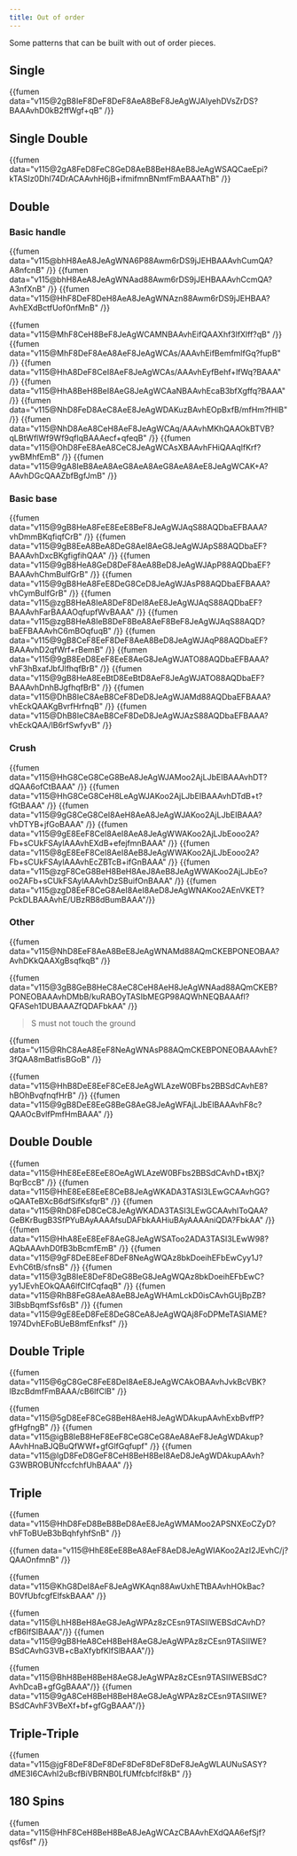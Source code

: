 ```yaml
---
title: Out of order
---
```

Some patterns that can be built with out of order pieces.

Single
-------

{{fumen data="v115@2gB8IeF8DeF8DeF8AeA8BeF8JeAgWJAIyehDVsZrDS?BAAAvhD0kB2ffWgf+qB" /}}

Single Double
-------------

{{fumen data="v115@2gA8FeD8FeC8GeD8AeB8BeH8AeB8JeAgWSAQCaeEpi?kTASIz0Dhl74DrACAAvhH6jB+ifmifmnBNmfFmBAAAThB" /}}

Double
-------

### Basic handle

{{fumen data="v115@bhH8AeA8JeAgWNA6P88Awm6rDS9jJEHBAAAvhCumQA?A8nfcnB" /}}
{{fumen data="v115@bhH8AeA8JeAgWNAad88Awm6rDS9jJEHBAAAvhCcmQA?A3nfXnB" /}}
{{fumen data="v115@HhF8DeF8DeH8AeA8JeAgWNAzn88Awm6rDS9jJEHBAA?AvhEXdBctfUof0nfMnB" /}}

{{fumen data="v115@MhF8CeH8BeF8JeAgWCAMNBAAvhEifQAAXhf3lfXlff?qB" /}}
{{fumen data="v115@MhF8DeF8AeA8AeF8JeAgWCAs/AAAvhEifBemfmlfGq?fupB" /}}
{{fumen data="v115@HhA8DeF8CeI8AeF8JeAgWCAs/AAAvhEyfBehf+lfWq?BAAA" /}}
{{fumen data="v115@HhA8BeH8BeI8AeG8JeAgWCAaNBAAvhEcaB3bfXgffq?BAAA" /}}
{{fumen data="v115@NhD8FeD8AeC8AeE8JeAgWDAKuzBAvhEOpBxfB/mfHm?fHlB" /}}
{{fumen data="v115@NhD8AeA8CeH8AeF8JeAgWCAq/AAAvhMKhQAAOkBTVB?qLBtWflWf9Wf9qflqBAAAecf+qfeqB" /}}
{{fumen data="v115@OhD8FeE8AeA8CeC8JeAgWCAsXBAAvhFHiQAAqlfKrf?ywBMhfEmB" /}}
{{fumen data="v115@9gA8IeB8AeA8AeG8AeA8AeG8AeA8AeE8JeAgWCAK+A?AAvhDGcQAAZbfBgfJmB" /}}

### Basic base

{{fumen data="v115@9gB8HeA8FeE8EeE8BeF8JeAgWJAqS88AQDbaEFBAAA?vhDmmBKqfiqfCrB" /}}
{{fumen data="v115@9gB8EeA8BeA8DeG8AeI8AeG8JeAgWJApS88AQDbaEF?BAAAvhDxcBKgfigfihQAA" /}}
{{fumen data="v115@9gB8HeA8GeD8DeF8AeA8BeD8JeAgWJApP88AQDbaEF?BAAAvhChmBulfGrB" /}}
{{fumen data="v115@9gB8HeA8FeE8DeG8CeD8JeAgWJAsP88AQDbaEFBAAA?vhCymBulfGrB" /}}
{{fumen data="v115@zgB8HeA8IeA8DeF8DeI8AeE8JeAgWJAqS88AQDbaEF?BAAAvhFarBAAAOqfupfWvBAAA" /}}
{{fumen data="v115@zgB8HeA8IeB8DeF8BeA8AeF8BeF8JeAgWJAqS88AQD?baEFBAAAvhC6mBOqfuqB" /}}
{{fumen data="v115@9gB8CeF8EeF8DeF8AeA8BeD8JeAgWJAqP88AQDbaEF?BAAAvhD2qfWrf+rBemB" /}}
{{fumen data="v115@9gB8EeD8EeF8EeE8AeG8JeAgWJATO88AQDbaEFBAAA?vhF3hBxafJbfJlfhqfBrB" /}}
{{fumen data="v115@9gB8HeA8EeBtD8EeBtD8AeF8JeAgWJATO88AQDbaEF?BAAAvhDnhBJgfhqfBrB" /}}
{{fumen data="v115@DhB8IeC8AeB8CeF8DeD8JeAgWJAMd88AQDbaEFBAAA?vhEckQAAKgBvrfHrfnqB" /}}
{{fumen data="v115@DhB8IeC8AeB8CeF8DeD8JeAgWJAzS88AQDbaEFBAAA?vhEckQAA/lB6rfSwfyvB" /}}

### Crush

{{fumen data="v115@HhG8CeG8CeG8BeA8JeAgWJAMoo2AjLJbEIBAAAvhDT?dQAA6ofCtBAAA" /}}
{{fumen data="v115@HhG8CeG8CeH8LeAgWJAKoo2AjLJbEIBAAAvhDTdB+t?fGtBAAA" /}}
{{fumen data="v115@9gG8CeG8CeI8AeH8AeA8JeAgWJAKoo2AjLJbEIBAAA?vhDTYB+jfGoBAAA" /}}
{{fumen data="v115@9gE8EeF8CeI8AeI8AeA8JeAgWWAKoo2AjLJbEooo2A?Fb+sCUkFSAylAAAvhEXdB+efejfmnBAAA" /}}
{{fumen data="v115@8gE8EeF8CeI8AeI8AeB8JeAgWWAKoo2AjLJbEooo2A?Fb+sCUkFSAylAAAvhEcZBTcB+ifGnBAAA" /}}
{{fumen data="v115@zgF8CeG8BeH8BeH8AeJ8AeB8JeAgWWAKoo2AjLJbEo?oo2AFb+sCUkFSAylAAAvhDzSBuifOnBAAA" /}}
{{fumen data="v115@zgD8EeF8CeG8AeI8AeI8AeD8JeAgWNAKoo2AEnVKET?PckDLBAAAvhE/UBzRB8dBumBAAA"/}}

### Other

{{fumen data="v115@NhD8EeF8AeA8BeE8JeAgWNAMd88AQmCKEBPONEOBAA?AvhDKkQAAXgBsqfkqB" /}}

{{fumen data="v115@3gB8GeB8HeC8AeC8CeH8AeH8JeAgWNAad88AQmCKEB?PONEOBAAAvhDMbB/kuRABOyTASIbMEGP98AQWhNEQBAAAfl?QFASeh1DUBAAAZfQDAFbkAA" /}}

> S must not touch the ground

{{fumen data="v115@RhC8AeA8EeF8NeAgWNAsP88AQmCKEBPONEOBAAAvhE?3fQAA8mBatfisBGoB" /}}

{{fumen data="v115@HhB8DeE8EeF8CeE8JeAgWLAzeW0BFbs2BBSdCAvhE8?hBOhBvqfnqfHrB" /}}
{{fumen data="v115@9gB8DeE8EeG8BeG8AeG8JeAgWFAjLJbEIBAAAvhF8c?QAAOcBvlfPmfHmBAAA" /}}

Double Double
-------------

{{fumen data="v115@HhE8EeE8EeE8OeAgWLAzeW0BFbs2BBSdCAvhD+tBXj?BqrBccB" /}}
{{fumen data="v115@HhE8EeE8EeE8CeB8JeAgWKADA3TASI3LEwGCAAvhGG?oQAATeBXcB6dfSifKsfqrB" /}}
{{fumen data="v115@RhD8FeD8CeC8JeAgWKADA3TASI3LEwGCAAvhIToQAA?GeBKrBugB3SfPYuBAyAAAAfsuDAFbkAAHiuBAyAAAAniQDA?FbkAA" /}}
{{fumen data="v115@HhA8EeE8EeF8AeG8JeAgWSAToo2ADA3TASI3LEwW98?AQbAAAvhD0fB3bBcmfEmB" /}}
{{fumen data="v115@9gF8DeE8EeF8DeF8NeAgWQAz8bkDoeihEFbEwCyy1J?EvhC6tB/sfnsB" /}}
{{fumen data="v115@3gB8IeE8DeF8DeG8BeG8JeAgWQAz8bkDoeihEFbEwC?yy1JEvhEOkQAA6lfClfCqfaqB" /}}
{{fumen data="v115@RhB8FeG8AeA8AeB8JeAgWHAmLckD0isCAvhGUjBpZB?3lBsbBqmfSsf6sB" /}}
{{fumen data="v115@9gE8EeD8FeE8DeG8CeA8JeAgWQAj8FoDPMeTASIAME?1974DvhEFoBUeB8mfEnfksf" /}}

Double Triple
-------------

{{fumen data="v115@6gC8GeC8FeE8DeI8AeE8JeAgWCAkOBAAvhJvkBcVBK?lBzcBdmfFmBAAA/cB6lfClB" /}}

{{fumen data="v115@5gD8EeF8CeG8BeH8AeH8JeAgWDAkupAAvhExbBvffP?gfHgfngB" /}}
{{fumen data="v115@igB8IeB8HeF8EeF8CeG8CeG8AeA8AeF8JeAgWDAkup?AAvhHnaBJQBuQfWWf+gfGlfGqfupf" /}}
{{fumen data="v115@lgD8FeD8GeF8CeH8BeH8BeI8AeD8JeAgWDAkupAAvh?G3WBROBUNfccfchfUhBAAA" /}}

Triple
------

{{fumen data="v115@HhD8FeD8BeB8BeD8AeE8JeAgWMAMoo2APSNXEoCZyD?vhFToBUeB3bBqhfyhfSnB" /}}

{{fumen data="v115@HhE8EeE8BeA8AeF8AeD8JeAgWIAKoo2AzI2JEvhC/j?QAAOnfmnB" /}}

{{fumen data="v115@KhG8DeI8AeF8JeAgWKAqn88AwUxhETtBAAvhHOkBac?B0VfUbfcgfElfskBAAA" /}}

{{fumen data="v115@LhH8BeH8AeG8JeAgWPAz8zCEsn9TASIIWEBSdCAvhD?cfB6lfSlBAAA"/}}
{{fumen data="v115@9gB8HeA8CeH8BeH8AeG8JeAgWPAz8zCEsn9TASIIWE?BSdCAvhG3VB+cBaXfybfKlfSlBAAA"/}}

{{fumen data="v115@BhH8BeH8BeH8AeG8JeAgWPAz8zCEsn9TASIIWEBSdC?AvhDcaB+gfGgBAAA"/}}
{{fumen data="v115@9gA8CeH8BeH8BeH8AeG8JeAgWPAz8zCEsn9TASIIWE?BSdCAvhF3VBeXf+bf+gfGgBAAA"/}}

Triple-Triple
-------------

{{fumen data="v115@jgF8DeF8DeF8DeF8DeF8DeF8DeF8JeAgWLAUNuSASY?dME3I6CAvhI2uBcfBiVBRNB0LfUMfcbfclf8kB" /}}

180 Spins
---------

{{fumen data="v115@HhF8CeH8BeH8BeA8JeAgWCAzCBAAvhEXdQAA6efSjf?qsf6sf" /}}
